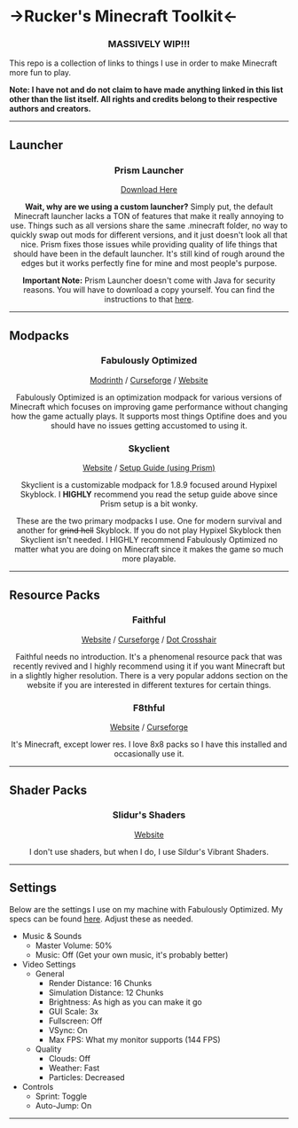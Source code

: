 # ->Rucker's Minecraft Toolkit<-
<h3 align="center"><b>MASSIVELY WIP!!!</h3></b>  

This repo is a collection of links to things I use in order to make Minecraft more fun to play.  
  
<b>Note: I have not and do not claim to have made anything linked in this list other than the list itself. All rights and credits belong to their respective authors and creators.</b>  

--------------------
## Launcher
<h3 align="center">Prism Launcher</h3>  
<p align="center"><a href="https://github.com/PrismLauncher/PrismLauncher/releases/latest" target="_blank">Download Here</a></p>  
  
<p align="center"><b>Wait, why are we using a custom launcher?</b>  
Simply put, the default Minecraft launcher lacks a TON of features that make it really annoying to use. Things such as all versions share the same .minecraft folder, no way to quickly swap out mods for different versions, and it just doesn't look all that nice. Prism fixes those issues while providing quality of life things that should have been in the default launcher. It's still kind of rough around the edges but it works perfectly fine for mine and most people's purpose.

<p align="center"><b>Important Note:</b> Prism Launcher doesn't come with Java for security reasons. You will have to download a copy yourself. You can find the instructions to that <a href="https://prismlauncher.org/wiki/getting-started/installing-java/" target="_blank">here</a>.

--------------------
## Modpacks
<h3 align="center">Fabulously Optimized</h3>  
<p align="center"><a href="https://modrinth.com/modpack/fabulously-optimized" target="_blank">Modrinth</a> / <a href="https://www.curseforge.com/minecraft/modpacks/fabulously-optimized" target="_blank">Curseforge</a> / <a href="https://fabulously-optimized.gitbook.io/modpack/" target="_blank">Website</a></p>  
<p align="center">Fabulously Optimized is an optimization modpack for various versions of Minecraft which focuses on improving game performance without changing how the game actually plays. It supports most things Optifine does and you should have no issues getting accustomed to using it.  
  
<h3 align="center">Skyclient</h3> 
<p align="center"><a href="https://skyclient.co/" target="_blank">Website</a> / <a href="https://microcontrollersdev.github.io/Alternatives/launcher/prism_win/#step-4-creating-an-instance" target="_blank">Setup Guide (using Prism)</a>
<p align="center">Skyclient is a customizable modpack for 1.8.9 focused around Hypixel Skyblock. I <b>HIGHLY</b> recommend you read the setup guide above since Prism setup is a bit wonky.

<p align="center">These are the two primary modpacks I use. One for modern survival and another for <s>grind hell</s> Skyblock. If you do not play Hypixel Skyblock then Skyclient isn't needed. I HIGHLY recommend Fabulously Optimized no matter what you are doing on Minecraft since it makes the game so much more playable. 

--------------------
## Resource Packs
<h3 align="center">Faithful</h3>  
<p align="center"><a href="https://faithfulpack.net/" target="_blank">Website</a> / <a href="https://www.curseforge.com/minecraft/texture-packs/faithful-32x" target="_blank">Curseforge</a> / <a href="https://faithfulpack.net/addons/DotCrosshair" target="_blank">Dot Crosshair</a>
<p align="center">Faithful needs no introduction. It's a phenomenal resource pack that was recently revived and I highly recommend using it if you want Minecraft but in a slightly higher resolution. There is a very popular addons section on the website if you are interested in different textures for certain things.  

<h3 align="center">F8thful</h3>
<p align="center"><a href="https://ewanhowell.com/resourcepacks/f8thful/" target="_blank">Website</a> / <a href="https://www.curseforge.com/minecraft/texture-packs/f8thful" target="_blank">Curseforge</a>
<p align="center">It's Minecraft, except lower res. I love 8x8 packs so I have this installed and occasionally use it. 

--------------------
## Shader Packs
<h3 align="center">Slidur's Shaders</h3>  
<p align="center"><a href="https://sildurs-shaders.github.io/" target="_blank">Website</a>
<p align="center">I don't use shaders, but when I do, I use Sildur's Vibrant Shaders.

--------------------
## Settings

Below are the settings I use on my machine with Fabulously Optimized. My specs can be found [here](https://us-east-1.tixte.net/uploads/screenshots.blueberry.moe/Speccy64_jmr2W7nmbX.png). Adjust these as needed.

- Music & Sounds
	- Master Volume: 50%
	- Music: Off (Get your own music, it's probably better)
- Video Settings
	- General
		- Render Distance: 16 Chunks
		- Simulation Distance: 12 Chunks
		- Brightness: As high as you can make it go
		- GUI Scale: 3x
		- Fullscreen: Off
		- VSync: On
		- Max FPS: What my monitor supports (144 FPS)
	- Quality
		- Clouds: Off
		- Weather: Fast
		- Particles: Decreased
- Controls
	- Sprint: Toggle
	- Auto-Jump: On

--------------------
